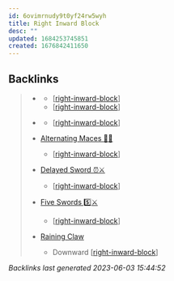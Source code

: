 ```yaml
---
id: 6ovimrnudy9t0yf24rw5wyh
title: Right Inward Block
desc: ""
updated: 1684253745851
created: 1676842411650
---
```


## Backlinks

> - [](..\forms\hobbies.karate.kenpo.forms.long-form-1.md)
>   - [[right-inward-block]]
>   - [[right-inward-block]]
>    
> - [](..\forms\hobbies.karate.kenpo.forms.short-form-1.md)
>   - [[right-inward-block]]
>    
> - [Alternating Maces 🔄✊](..\techniques\alternating-maces.md)
>   - [[right-inward-block]]
>    
> - [Delayed Sword ⏰⚔️](..\techniques\delayed-sword.md)
>   - [[right-inward-block]]
>    
> - [Five Swords 5️⃣⚔️](..\techniques\hobbies.karate.kenpo.techniques.five-swords.md)
>   - [[right-inward-block]]
>    
> - [Raining Claw](..\techniques\raining-claw.md)
>   - Downward [[right-inward-block]]

_Backlinks last generated 2023-06-03 15:44:52_

[//begin]: # "Autogenerated link references for markdown compatibility"
[right-inward-block]: right-inward-block "Right Inward Block"
[//end]: # "Autogenerated link references"